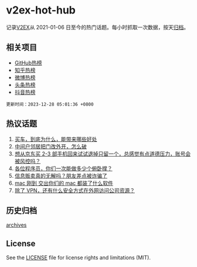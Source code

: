 # v2ex-hot-hub

 记录[V2EX](https://www.v2ex.com/)从 2021-01-06 日至今的热门话题。每小时抓取一次数据，按天[归档](archives)。
 
 ## 相关项目

- [GitHub热榜](https://github.com/it985/github-hot-hub)
- [知乎热榜](https://github.com/it985/zhihu-hot-hub)
- [微博热榜](https://github.com/it985/weibo-hot-hub)
- [头条热榜](https://github.com/it985/toutiao-hot-hub)
- [抖音热榜](https://github.com/it985/douyin-hot-hub)


 `更新时间：2023-12-28 05:01:36 +0800`

## 热议话题

1. [买车，到底为什么，能带来哪些好处](https://www.v2ex.com/t/1003750)
1. [中间户邻居把门改外开，怎么破](https://www.v2ex.com/t/1003770)
1. [想从京东买 2-3 部手机回来试试退掉只留一个，总感觉有点道德压力，账号会被风控吗？](https://www.v2ex.com/t/1003730)
1. [各位程序员，你们一次能做多少个俯卧撑？](https://www.v2ex.com/t/1003785)
1. [信息贩卖真的无解吗？朋友差点被诈骗了](https://www.v2ex.com/t/1003688)
1. [mac 刚到 交出你们的 mac 都装了什么软件](https://www.v2ex.com/t/1003846)
1. [除了 VPN，还有什么安全方式在外网访问公司资源？](https://www.v2ex.com/t/1003747)

## 历史归档

[archives](archives)

## License

See the [LICENSE](LICENSE) file for license rights and limitations (MIT).
